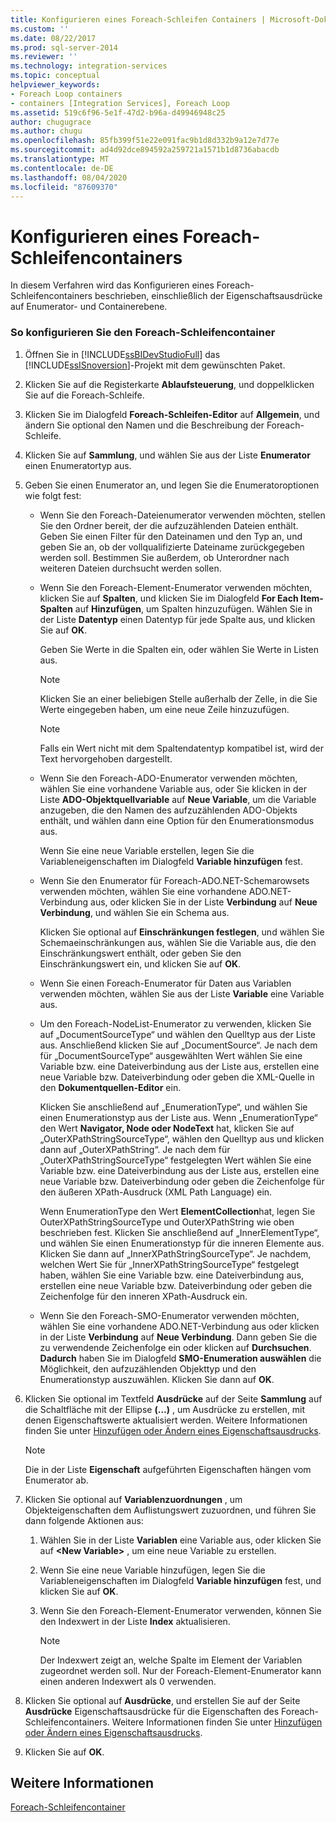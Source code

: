 ```yaml
---
title: Konfigurieren eines Foreach-Schleifen Containers | Microsoft-Dokumentation
ms.custom: ''
ms.date: 08/22/2017
ms.prod: sql-server-2014
ms.reviewer: ''
ms.technology: integration-services
ms.topic: conceptual
helpviewer_keywords:
- Foreach Loop containers
- containers [Integration Services], Foreach Loop
ms.assetid: 519c6f96-5e1f-47d2-b96a-d49946948c25
author: chugugrace
ms.author: chugu
ms.openlocfilehash: 85fb399f51e22e091fac9b1d8d332b9a12e7d77e
ms.sourcegitcommit: ad4d92dce894592a259721a1571b1d8736abacdb
ms.translationtype: MT
ms.contentlocale: de-DE
ms.lasthandoff: 08/04/2020
ms.locfileid: "87609370"
---
```

# <a name="configure-a-foreach-loop-container"></a>Konfigurieren eines Foreach-Schleifencontainers
  In diesem Verfahren wird das Konfigurieren eines Foreach-Schleifencontainers beschrieben, einschließlich der Eigenschaftsausdrücke auf Enumerator- und Containerebene.  
  
### <a name="to-configure-the-foreach-loop-container"></a>So konfigurieren Sie den Foreach-Schleifencontainer  
  
1.  Öffnen Sie in [!INCLUDE[ssBIDevStudioFull](../includes/ssbidevstudiofull-md.md)] das [!INCLUDE[ssISnoversion](../includes/ssisnoversion-md.md)]-Projekt mit dem gewünschten Paket.  
  
2.  Klicken Sie auf die Registerkarte **Ablaufsteuerung**, und doppelklicken Sie auf die Foreach-Schleife.  
  
3.  Klicken Sie im Dialogfeld **Foreach-Schleifen-Editor** auf **Allgemein**, und ändern Sie optional den Namen und die Beschreibung der Foreach-Schleife.  
  
4.  Klicken Sie auf **Sammlung**, und wählen Sie aus der Liste **Enumerator** einen Enumeratortyp aus.  
  
5.  Geben Sie einen Enumerator an, und legen Sie die Enumeratoroptionen wie folgt fest:  
  
    -   Wenn Sie den Foreach-Dateienumerator verwenden möchten, stellen Sie den Ordner bereit, der die aufzuzählenden Dateien enthält. Geben Sie einen Filter für den Dateinamen und den Typ an, und geben Sie an, ob der vollqualifizierte Dateiname zurückgegeben werden soll. Bestimmen Sie außerdem, ob Unterordner nach weiteren Dateien durchsucht werden sollen.  
  
    -   Wenn Sie den Foreach-Element-Enumerator verwenden möchten, klicken Sie auf **Spalten**, und klicken Sie im Dialogfeld **For Each Item-Spalten** auf **Hinzufügen**, um Spalten hinzuzufügen. Wählen Sie in der Liste **Datentyp** einen Datentyp für jede Spalte aus, und klicken Sie auf **OK**.  
  
         Geben Sie Werte in die Spalten ein, oder wählen Sie Werte in Listen aus.  
  
        > [!NOTE]  
        >  Klicken Sie an einer beliebigen Stelle außerhalb der Zelle, in die Sie Werte eingegeben haben, um eine neue Zeile hinzuzufügen.  
  
        > [!NOTE]  
        >  Falls ein Wert nicht mit dem Spaltendatentyp kompatibel ist, wird der Text hervorgehoben dargestellt.  
  
    -   Wenn Sie den Foreach-ADO-Enumerator verwenden möchten, wählen Sie eine vorhandene Variable aus, oder Sie klicken in der Liste **ADO-Objektquellvariable** auf **Neue Variable**, um die Variable anzugeben, die den Namen des aufzuzählenden ADO-Objekts enthält, und wählen dann eine Option für den Enumerationsmodus aus.  
  
         Wenn Sie eine neue Variable erstellen, legen Sie die Variableneigenschaften im Dialogfeld **Variable hinzufügen** fest.  
  
    -   Wenn Sie den Enumerator für Foreach-ADO.NET-Schemarowsets verwenden möchten, wählen Sie eine vorhandene ADO.NET-Verbindung aus, oder klicken Sie in der Liste **Verbindung** auf **Neue Verbindung**, und wählen Sie ein Schema aus.  
  
         Klicken Sie optional auf **Einschränkungen festlegen**, und wählen Sie Schemaeinschränkungen aus, wählen Sie die Variable aus, die den Einschränkungswert enthält, oder geben Sie den Einschränkungswert ein, und klicken Sie auf **OK**.  
  
    -   Wenn Sie einen Foreach-Enumerator für Daten aus Variablen verwenden möchten, wählen Sie aus der Liste **Variable** eine Variable aus.  
  
    -   Um den Foreach-NodeList-Enumerator zu verwenden, klicken Sie auf „DocumentSourceType“ und wählen den Quelltyp aus der Liste aus. Anschließend klicken Sie auf „DocumentSource“. Je nach dem für „DocumentSourceType“ ausgewählten Wert wählen Sie eine Variable bzw. eine Dateiverbindung aus der Liste aus, erstellen eine neue Variable bzw. Dateiverbindung oder geben die XML-Quelle in den **Dokumentquellen-Editor** ein.  
  
         Klicken Sie anschließend auf „EnumerationType“, und wählen Sie einen Enumerationstyp aus der Liste aus. Wenn „EnumerationType“ den Wert **Navigator, Node oder NodeText** hat, klicken Sie auf „OuterXPathStringSourceType“, wählen den Quelltyp aus und klicken dann auf „OuterXPathString“. Je nach dem für „OuterXPathStringSourceType“ festgelegten Wert wählen Sie eine Variable bzw. eine Dateiverbindung aus der Liste aus, erstellen eine neue Variable bzw. Dateiverbindung oder geben die Zeichenfolge für den äußeren XPath-Ausdruck (XML Path Language) ein.  
  
         Wenn EnumerationType den Wert **ElementCollection**hat, legen Sie OuterXPathStringSourceType und OuterXPathString wie oben beschrieben fest. Klicken Sie anschließend auf „InnerElementType“, und wählen Sie einen Enumerationstyp für die inneren Elemente aus. Klicken Sie dann auf „InnerXPathStringSourceType“. Je nachdem, welchen Wert Sie für „InnerXPathStringSourceType“ festgelegt haben, wählen Sie eine Variable bzw. eine Dateiverbindung aus, erstellen eine neue Variable bzw. Dateiverbindung oder geben die Zeichenfolge für den inneren XPath-Ausdruck ein.  
  
    -   Wenn Sie den Foreach-SMO-Enumerator verwenden möchten, wählen Sie eine vorhandene ADO.NET-Verbindung aus oder klicken in der Liste **Verbindung** auf **Neue Verbindung**. Dann geben Sie die zu verwendende Zeichenfolge ein oder klicken auf **Durchsuchen**. **Dadurch** haben Sie im Dialogfeld **SMO-Enumeration auswählen** die Möglichkeit, den aufzuzählenden Objekttyp und den Enumerationstyp auszuwählen. Klicken Sie dann auf **OK**.  
  
6.  Klicken Sie optional im Textfeld **Ausdrücke** auf der Seite **Sammlung** auf die Schaltfläche mit der Ellipse **(…)** , um Ausdrücke zu erstellen, mit denen Eigenschaftswerte aktualisiert werden. Weitere Informationen finden Sie unter [Hinzufügen oder Ändern eines Eigenschaftsausdrucks](expressions/add-or-change-a-property-expression.md).  
  
    > [!NOTE]  
    >   Die in der Liste **Eigenschaft** aufgeführten Eigenschaften hängen vom Enumerator ab.  
  
7.  Klicken Sie optional auf **Variablenzuordnungen** , um Objekteigenschaften dem Auflistungswert zuzuordnen, und führen Sie dann folgende Aktionen aus:  
  
    1.  Wählen Sie in der Liste **Variablen** eine Variable aus, oder klicken Sie auf **\<New Variable>** , um eine neue Variable zu erstellen.  
  
    2.  Wenn Sie eine neue Variable hinzufügen, legen Sie die Variableneigenschaften im Dialogfeld **Variable hinzufügen** fest, und klicken Sie auf **OK**.  
  
    3.  Wenn Sie den Foreach-Element-Enumerator verwenden, können Sie den Indexwert in der Liste **Index** aktualisieren.  
  
        > [!NOTE]  
        >  Der Indexwert zeigt an, welche Spalte im Element der Variablen zugeordnet werden soll. Nur der Foreach-Element-Enumerator kann einen anderen Indexwert als 0 verwenden.  
  
8.  Klicken Sie optional auf **Ausdrücke**, und erstellen Sie auf der Seite **Ausdrücke** Eigenschaftsausdrücke für die Eigenschaften des Foreach-Schleifencontainers. Weitere Informationen finden Sie unter [Hinzufügen oder Ändern eines Eigenschaftsausdrucks](expressions/add-or-change-a-property-expression.md).  
  
9. Klicken Sie auf **OK**.  
  
## <a name="see-also"></a>Weitere Informationen  
 [Foreach-Schleifencontainer](control-flow/foreach-loop-container.md)  
  
  
